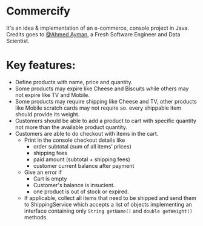 # Commercify
It's an idea & implementation of an e-commerce, console project in Java. 
Credits goes to [@Ahmed Ayman](https://github.com/ahmedaymanb4 ), a Fresh Software Engineer and Data Scientist.

# Key features:
* Define products with name, price and quantity. 
* Some products may expire like Cheese and Biscuits while others may not expire like TV and Mobile. 
* Some products may require shipping like Cheese and TV, other products like Mobile scratch cards may not require so. every shippable item should provide its weight. 
* Customers should be able to add a product to cart with specific quantity not more than the available product quantity. 
* Customers are able to do checkout with items in the cart.         
    * Print in the console checkout details like 
        * order subtotal (sum of all items’ prices) 
        * shipping fees 
        * paid amount (subtotal + shipping fees) 
        * customer current balance after payment 
    * Give an error if 
        * Cart is empty 
        * Customer's balance is insucient. 
        * one product is out of stock or expired. 
    * If applicable, collect all items that need to be shipped and send them to ShippingService which accepts a list of objects implementing an interface containing only `String getName()` and `double getWeight()` methods. 

